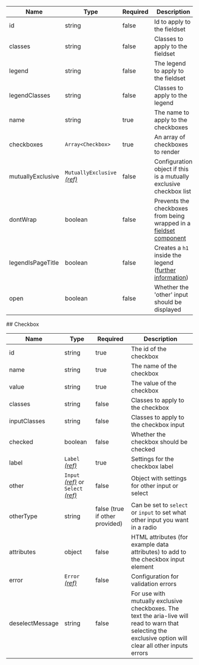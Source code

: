 | Name              | Type                                                          | Required | Description                                                                                                 |
| ----------------- | ------------------------------------------------------------- | -------- | ----------------------------------------------------------------------------------------------------------- |
| id                | string                                                        | false    | Id to apply to the fieldset                                                                                 |
| classes           | string                                                        | false    | Classes to apply to the fieldset                                                                            |
| legend            | string                                                        | false    | The legend to apply to the fieldset                                                                         |
| legendClasses     | string                                                        | false    | Classes to apply to the legend                                                                              |
| name              | string                                                        | true     | The name to apply to the checkboxes                                                                         |
| checkboxes        | `Array<Checkbox>`                                             | true     | An array of checkboxes to render                                                                            |
| mutuallyExclusive | `MutuallyExclusive` [_(ref)_](/components/mutually-exclusive) | false    | Configuration object if this is a mutually exclusive checkbox list                                          |
| dontWrap          | boolean                                                       | false    | Prevents the checkboxes from being wrapped in a [fieldset component](/components/fieldset)                  |
| legendIsPageTitle | boolean                                                       | false    | Creates a `h1` inside the legend ([further information](/components/fieldset#legend-as-pagequestion-title)) |
| open              | boolean                                                       | false    | Whether the 'other' input should be displayed                                                               |

## Checkbox

| Name            | Type                                                                           | Required                       | Description                                                                                                                                                 |
| --------------- | ------------------------------------------------------------------------------ | ------------------------------ | ----------------------------------------------------------------------------------------------------------------------------------------------------------- |
| id              | string                                                                         | true                           | The id of the checkbox                                                                                                                                      |
| name            | string                                                                         | true                           | The name of the checkbox                                                                                                                                    |
| value           | string                                                                         | true                           | The value of the checkbox                                                                                                                                   |
| classes         | string                                                                         | false                          | Classes to apply to the checkbox                                                                                                                            |
| inputClasses    | string                                                                         | false                          | Classes to apply to the checkbox input                                                                                                                      |
| checked         | boolean                                                                        | false                          | Whether the checkbox should be checked                                                                                                                      |
| label           | `Label` [_(ref)_](/components/label)                                           | true                           | Settings for the checkbox label                                                                                                                             |
| other           | `Input` [_(ref)_](/components/input) or `Select` [_(ref)_](/components/select) | false                          | Object with settings for other input or select                                                                                                              |
| otherType       | string                                                                         | false (true if other provided) | Can be set to `select` or `input` to set what other input you want in a radio                                                                               |
| attributes      | object                                                                         | false                          | HTML attributes (for example data attributes) to add to the checkbox input element                                                                          |
| error           | `Error` [_(ref)_](/components/error)                                           | false                          | Configuration for validation errors                                                                                                                         |
| deselectMessage | string                                                                         | false                          | For use with mutually exclusive checkboxes. The text the aria-live will read to warn that selecting the exclusive option will clear all other inputs errors |
